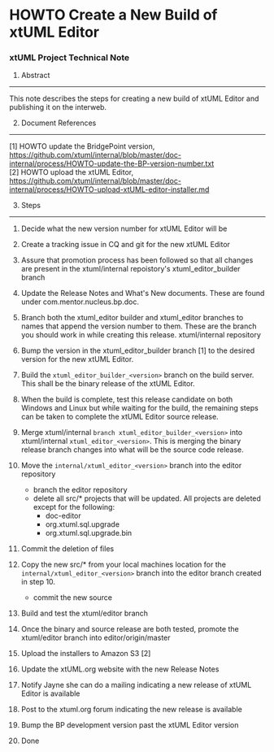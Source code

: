 # HOWTO Create a New Build of xtUML Editor
### xtUML Project Technical Note

1. Abstract
-----------
This note describes the steps for creating a new build of xtUML Editor and 
publishing it on the interweb.

2. Document References
----------------------
[1] HOWTO update the BridgePoint version, https://github.com/xtuml/internal/blob/master/doc-internal/process/HOWTO-update-the-BP-version-number.txt  
[2] HOWTO upload the xtUML Editor, https://github.com/xtuml/internal/blob/master/doc-internal/process/HOWTO-upload-xtUML-editor-installer.md   

3. Steps
-------------
1.  Decide what the new version number for xtUML Editor will be  
2.  Create a tracking issue in CQ and git for the new xtUML Editor 
3. Assure that promotion process has been followed so that all changes
are present in the xtuml/internal repoistory's xtuml_editor_builder branch
4.  Update the Release Notes and What's New documents.  These are found under
com.mentor.nucleus.bp.doc.
5. Branch both the xtuml_editor builder and xtuml_editor branches to names 
that append the version number to them.  These are the branch you should work 
in while creating this release.
xtuml/internal repository  
6.  Bump the version in the xtuml_editor_builder branch [1] to the desired version
for the new xtUML Editor.
7. Build the `xtuml_editor_builder_<version>` branch on the build server.  This shall be the 
binary release of the xtUML Editor.  
8.  When the build is complete, test this release candidate on both Windows and 
Linux but while waiting for the build, the remaining steps can be taken to 
complete the xtUML Editor source release.
9. Merge xtuml/internal `branch xtuml_editor_builder_<version>` into  
xtuml/internal `xtuml_editor_<version>`.  This is merging the binary release branch
changes into what will be the source code release.
10. Move the `internal/xtuml_editor_<version>` branch into the editor repository    
	* branch the editor repository
	* delete all src/* projects that will be updated. All projects are deleted
	except for the following:  
		* doc-editor
		* org.xtuml.sql.upgrade
		* org.xtuml.sql.upgrade.bin  
11. Commit the deletion of files  
12. Copy the new src/* from your local machines location for the  
`internal/xtuml_editor_<version>` branch into the editor branch created in step 10.
	* commit the new source
13. Build and test the xtuml/editor branch
14. Once the binary and source release are both tested, promote the 
xtuml/editor branch into editor/origin/master


15. Upload the installers to Amazon S3 [2]  
16. Update the xtUML.org website with the new Release Notes  
17. Notify Jayne she can do a mailing indicating a new release of xtUML Editor is available  
18. Post to the xtuml.org forum indicating the new release is available  
19. Bump the BP development version past the xtUML Editor version  
20. Done
